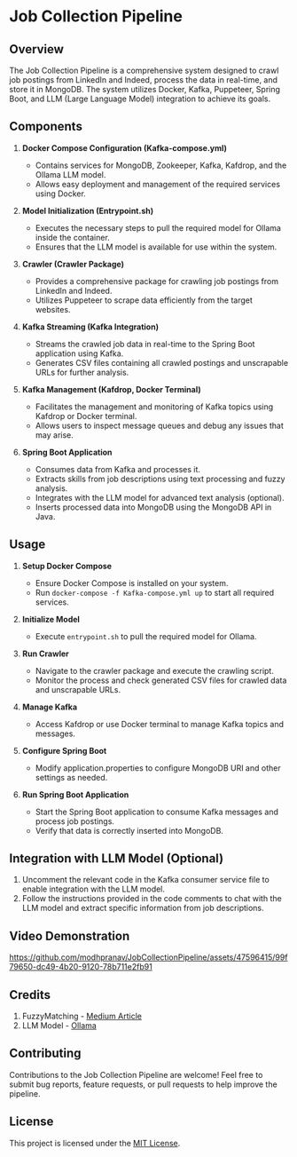 # Job Collection Pipeline

## Overview

The Job Collection Pipeline is a comprehensive system designed to crawl job postings from LinkedIn and Indeed, process the data in real-time, and store it in MongoDB. The system utilizes Docker, Kafka, Puppeteer, Spring Boot, and LLM (Large Language Model) integration to achieve its goals.

## Components

1. **Docker Compose Configuration (Kafka-compose.yml)**
   - Contains services for MongoDB, Zookeeper, Kafka, Kafdrop, and the Ollama LLM model.
   - Allows easy deployment and management of the required services using Docker.

2. **Model Initialization (Entrypoint.sh)**
   - Executes the necessary steps to pull the required model for Ollama inside the container.
   - Ensures that the LLM model is available for use within the system.

3. **Crawler (Crawler Package)**
   - Provides a comprehensive package for crawling job postings from LinkedIn and Indeed.
   - Utilizes Puppeteer to scrape data efficiently from the target websites.

4. **Kafka Streaming (Kafka Integration)**
   - Streams the crawled job data in real-time to the Spring Boot application using Kafka.
   - Generates CSV files containing all crawled postings and unscrapable URLs for further analysis.

5. **Kafka Management (Kafdrop, Docker Terminal)**
   - Facilitates the management and monitoring of Kafka topics using Kafdrop or Docker terminal.
   - Allows users to inspect message queues and debug any issues that may arise.

6. **Spring Boot Application**
   - Consumes data from Kafka and processes it.
   - Extracts skills from job descriptions using text processing and fuzzy analysis.
   - Integrates with the LLM model for advanced text analysis (optional).
   - Inserts processed data into MongoDB using the MongoDB API in Java.

## Usage

1. **Setup Docker Compose**
   - Ensure Docker Compose is installed on your system.
   - Run `docker-compose -f Kafka-compose.yml up` to start all required services.

2. **Initialize Model**
   - Execute `entrypoint.sh` to pull the required model for Ollama.

3. **Run Crawler**
   - Navigate to the crawler package and execute the crawling script.
   - Monitor the process and check generated CSV files for crawled data and unscrapable URLs.

4. **Manage Kafka**
   - Access Kafdrop or use Docker terminal to manage Kafka topics and messages.

5. **Configure Spring Boot**
   - Modify application.properties to configure MongoDB URI and other settings as needed.

6. **Run Spring Boot Application**
   - Start the Spring Boot application to consume Kafka messages and process job postings.
   - Verify that data is correctly inserted into MongoDB.

## Integration with LLM Model (Optional)

1. Uncomment the relevant code in the Kafka consumer service file to enable integration with the LLM model.
2. Follow the instructions provided in the code comments to chat with the LLM model and extract specific information from job descriptions.

## Video Demonstration


https://github.com/modhpranav/JobCollectionPipeline/assets/47596415/99f79650-dc49-4b20-9120-78b711e2fb91


## Credits
1. FuzzyMatching - [Medium Article](https://medium.com/wenable/end-to-end-use-of-java-lucene-fuzzy-to-search-a-name-5224653bde77)
2. LLM Model - [Ollama](https://ollama.com/)

## Contributing

Contributions to the Job Collection Pipeline are welcome! Feel free to submit bug reports, feature requests, or pull requests to help improve the pipeline.

## License

This project is licensed under the [MIT License](LICENSE).
